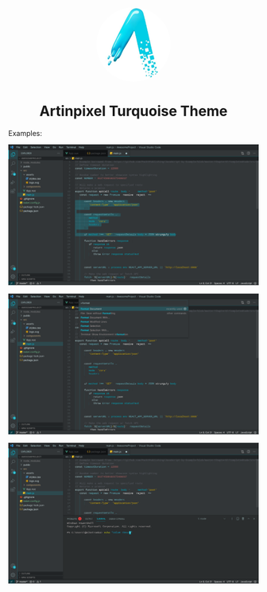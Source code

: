 <p align="center">
  <img src="https://raw.githubusercontent.com/anselmodev/artinpixel-turquoise-master/master/img/icon.jpg" alt="Data encryption and decryption tool" title="Data encryption and decryption tool" width="150" style="border-radius: 50%" />
</p>

<h1 align="center">Artinpixel Turquoise Theme
</h1>

Examples:

![](img/artinpixel-turquoise-master-img1.jpeg)

![](img/artinpixel-turquoise-master-img2.jpeg)

![](img/artinpixel-turquoise-master-img3.jpeg)
